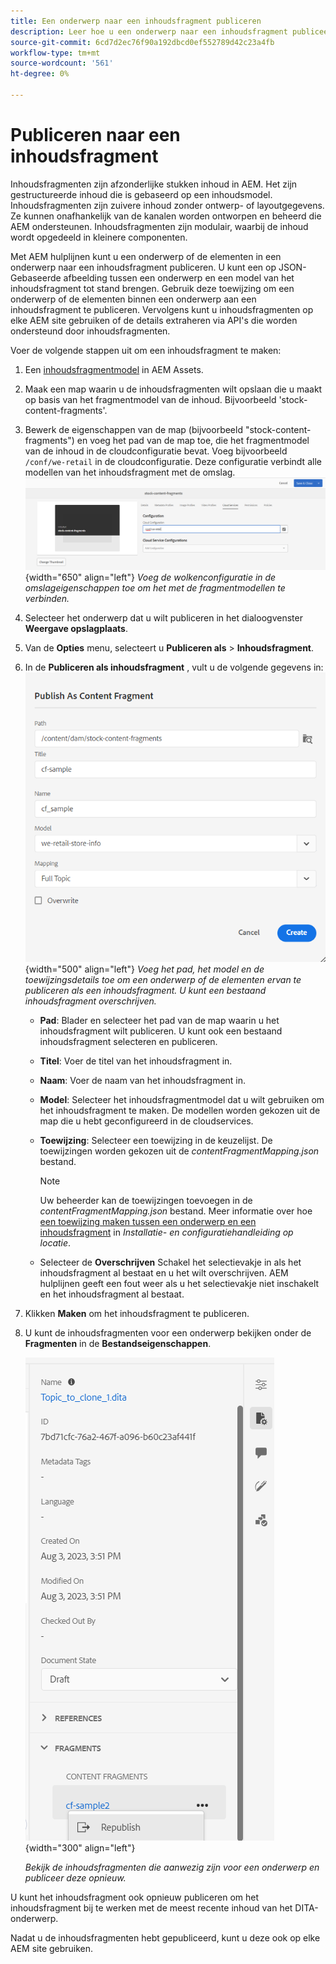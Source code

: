 ```yaml
---
title: Een onderwerp naar een inhoudsfragment publiceren
description: Leer hoe u een onderwerp naar een inhoudsfragment publiceert.
source-git-commit: 6cd7d2ec76f90a192dbcd0ef552789d42c23a4fb
workflow-type: tm+mt
source-wordcount: '561'
ht-degree: 0%

---
```



# Publiceren naar een inhoudsfragment

Inhoudsfragmenten zijn afzonderlijke stukken inhoud in AEM. Het zijn gestructureerde inhoud die is gebaseerd op een inhoudsmodel. Inhoudsfragmenten zijn zuivere inhoud zonder ontwerp- of layoutgegevens. Ze kunnen onafhankelijk van de kanalen worden ontworpen en beheerd die AEM ondersteunen. Inhoudsfragmenten zijn modulair, waarbij de inhoud wordt opgedeeld in kleinere componenten.

Met AEM hulplijnen kunt u een onderwerp of de elementen in een onderwerp naar een inhoudsfragment publiceren. U kunt een op JSON-Gebaseerde afbeelding tussen een onderwerp en een model van het inhoudsfragment tot stand brengen. Gebruik deze toewijzing om een onderwerp of de elementen binnen een onderwerp aan een inhoudsfragment te publiceren. Vervolgens kunt u inhoudsfragmenten op elke AEM site gebruiken of de details extraheren via API&#39;s die worden ondersteund door inhoudsfragmenten.


Voer de volgende stappen uit om een inhoudsfragment te maken:

1. Een [inhoudsfragmentmodel](https://experienceleague.adobe.com/docs/experience-manager-65/assets/content-fragments/content-fragments-models.html?lang=en) in AEM Assets.
1. Maak een map waarin u de inhoudsfragmenten wilt opslaan die u maakt op basis van het fragmentmodel van de inhoud. Bijvoorbeeld &#39;stock-content-fragments&#39;.
1. Bewerk de eigenschappen van de map (bijvoorbeeld &quot;stock-content-fragments&quot;) en voeg het pad van de map toe, die het fragmentmodel van de inhoud in de cloudconfiguratie bevat.
Voeg bijvoorbeeld `/conf/we-retail` in de cloudconfiguratie. Deze configuratie verbindt alle modellen van het inhoudsfragment met de omslag.\
   ![gegevens over de cloudconfiguratie toevoegen aan de mapeigenschappen](images/fragment-folder-cloud-configuration.png){width="650" align="left"}
   *Voeg de wolkenconfiguratie in de omslageigenschappen toe om het met de fragmentmodellen te verbinden.*
1. Selecteer het onderwerp dat u wilt publiceren in het dialoogvenster **Weergave opslagplaats**.
1. Van de **Opties** menu, selecteert u **Publiceren als** > **Inhoudsfragment**.
1. In de **Publiceren als inhoudsfragment** , vult u de volgende gegevens in:
   ![Het fragmentmodel en toewijzingsdetails toevoegen in het dialoogvenster Publiceren als inhoudsfragment](images/content-fragment-publish.png){width="500" align="left"}
   *Voeg het pad, het model en de toewijzingsdetails toe om een onderwerp of de elementen ervan te publiceren als een inhoudsfragment. U kunt een bestaand inhoudsfragment overschrijven.*

   * **Pad**: Blader en selecteer het pad van de map waarin u het inhoudsfragment wilt publiceren. U kunt ook een bestaand inhoudsfragment selecteren en publiceren.
   * **Titel**: Voer de titel van het inhoudsfragment in.
   * **Naam**: Voer de naam van het inhoudsfragment in.
   * **Model**: Selecteer het inhoudsfragmentmodel dat u wilt gebruiken om het inhoudsfragment te maken. De modellen worden gekozen uit de map die u hebt geconfigureerd in de cloudservices.
   * **Toewijzing**: Selecteer een toewijzing in de keuzelijst. De toewijzingen worden gekozen uit de *contentFragmentMapping.json* bestand.

     >[!NOTE]
     >
     >Uw beheerder kan de toewijzingen toevoegen in de *contentFragmentMapping.json* bestand.  Meer informatie over hoe [een toewijzing maken tussen een onderwerp en een inhoudsfragment](../install-guide/conf-content-fragment-mapping.md) in *Installatie- en configuratiehandleiding op locatie*.


   * Selecteer de **Overschrijven** Schakel het selectievakje in als het inhoudsfragment al bestaat en u het wilt overschrijven. AEM hulplijnen geeft een fout weer als u het selectievakje niet inschakelt en het inhoudsfragment al bestaat.
1. Klikken **Maken** om het inhoudsfragment te publiceren.
1. U kunt de inhoudsfragmenten voor een onderwerp bekijken onder de **Fragmenten** in de **Bestandseigenschappen**.

   ![De inhoudsfragmenten voor een onderwerp weergeven](images/topic-content-fragments.png){width="300" align="left"}

   *Bekijk de inhoudsfragmenten die aanwezig zijn voor een onderwerp en publiceer deze opnieuw.*

U kunt het inhoudsfragment ook opnieuw publiceren om het inhoudsfragment bij te werken met de meest recente inhoud van het DITA-onderwerp.



Nadat u de inhoudsfragmenten hebt gepubliceerd, kunt u deze ook op elke AEM site gebruiken.

